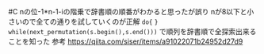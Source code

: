 #C
nの位-1*n-1-iの階乗で辞書順の順番がわかると思ったが誤り
nが8以下と小さいので全ての通りを試していくのが正解
`do{`
`}`
`while(next_permutation(s.begin(),s.end()))`
で順列を辞書順で全探索出来ることを知った
参考 https://qiita.com/siser/items/a91022071b24952d27d9